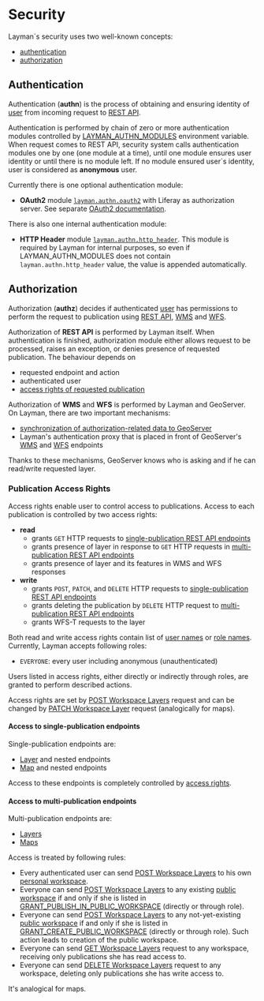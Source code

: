 # Security

Layman`s security uses two well-known concepts:
- [authentication](#authentication)
- [authorization](#authorization)


## Authentication

Authentication (**authn**) is the process of obtaining and ensuring identity of [user](models.md#user) from incoming request to [REST API](rest.md).

Authentication is performed by chain of zero or more authentication modules controlled by [LAYMAN_AUTHN_MODULES](env-settings.md#LAYMAN_AUTHN_MODULES) environment variable. When request comes to REST API, security system calls authentication modules one by one (one module at a time), until one module ensures user identity or until there is no module left. If no module ensured user`s identity, user is considered as **anonymous** user.

Currently there is one optional authentication module:
- **OAuth2** module [`layman.authn.oauth2`](../src/layman/authn/oauth2) with Liferay as authorization server. See separate [OAuth2 documentation](oauth2/index.md).

There is also one internal authentication module:
- **HTTP Header** module [`layman.authn.http_header`](../src/layman/authn/http_header). This module is required by Layman for internal purposes, so even if LAYMAN_AUTHN_MODULES does not contain `layman.authn.http_header` value, the value is appended automatically.

## Authorization

Authorization (**authz**) decides if authenticated [user](models.md#user) has permissions to perform the request to publication using [REST API](rest.md), [WMS](endpoints.md#web-map-service) and [WFS](endpoints.md#web-feature-service).

Authorization of **REST API** is performed by Layman itself. When authentication is finished, authorization module either allows request to be processed, raises an exception, or denies presence of requested publication. The behaviour depends on
- requested endpoint and action
- authenticated user
- [access rights of requested publication](#publication-access-rights)

Authorization of **WMS** and **WFS** is performed by Layman and GeoServer. On Layman, there are two important mechanisms:
- [synchronization of authorization-related data to GeoServer](data-storage.md#geoserver)
- Layman's authentication proxy that is placed in front of GeoServer's [WMS](endpoints.md#web-map-service) and [WFS](endpoints.md#web-feature-service) endpoints

Thanks to these mechanisms, GeoServer knows who is asking and if he can read/write requested layer.

### Publication Access Rights
Access rights enable user to control access to publications. Access to each publication is controlled by two access rights:
- **read**
   - grants `GET` HTTP requests to [single-publication REST API endpoints](#access-to-single-publication-endpoints)
   - grants presence of layer in response to `GET` HTTP requests in [multi-publication REST API endpoints](#access-to-multi-publication-endpoints)
   - grants presence of layer and its features in WMS and WFS responses 
- **write**
   - grants `POST`, `PATCH`, and `DELETE` HTTP requests to [single-publication REST API endpoints](#access-to-single-publication-endpoints)
   - grants deleting the publication by `DELETE` HTTP request to [multi-publication REST API endpoints](#access-to-multi-publication-endpoints)
   - grants WFS-T requests to the layer

Both read and write access rights contain list of [user names](models.md#username) or [role names](models.md#role). Currently, Layman accepts following roles:
- `EVERYONE`: every user including anonymous (unauthenticated)

Users listed in access rights, either directly or indirectly through roles, are granted to perform described actions.

Access rights are set by [POST Workspace Layers](rest.md#post-workspace-layers) request and can be changed by [PATCH Workspace Layer](rest.md#patch-workspace-layer) request (analogically for maps). 

#### Access to single-publication endpoints
Single-publication endpoints are:
- [Layer](rest.md#overview) and nested endpoints 
- [Map](rest.md#overview) and nested endpoints 

Access to these endpoints is completely controlled by [access rights](#publication-access-rights). 

#### Access to multi-publication endpoints
Multi-publication endpoints are:
- [Layers](rest.md#overview) 
- [Maps](rest.md#overview) 

Access is treated by following rules:
- Every authenticated user can send [POST Workspace Layers](rest.md#post-workspace-layers) to his own [personal workspace](models.md#personal-workspace).
- Everyone can send [POST Workspace Layers](rest.md#post-workspace-layers) to any existing [public workspace](models.md#public-workspace) if and only if she is listed in [GRANT_PUBLISH_IN_PUBLIC_WORKSPACE](env-settings.md#GRANT_PUBLISH_IN_PUBLIC_WORKSPACE) (directly or through role).
- Everyone can send [POST Workspace Layers](rest.md#post-workspace-layers) to any not-yet-existing [public workspace](models.md#public-workspace) if and only if she is listed in [GRANT_CREATE_PUBLIC_WORKSPACE](env-settings.md#GRANT_CREATE_PUBLIC_WORKSPACE) (directly or through role). Such action leads to creation of the public workspace.
- Everyone can send [GET Workspace Layers](rest.md#get-workspace-layers) request to any workspace, receiving only publications she has read access to.
- Everyone can send [DELETE Workspace Layers](rest.md#delete-workspace-layers) request to any workspace, deleting only publications she has write access to.

It's analogical for maps.


